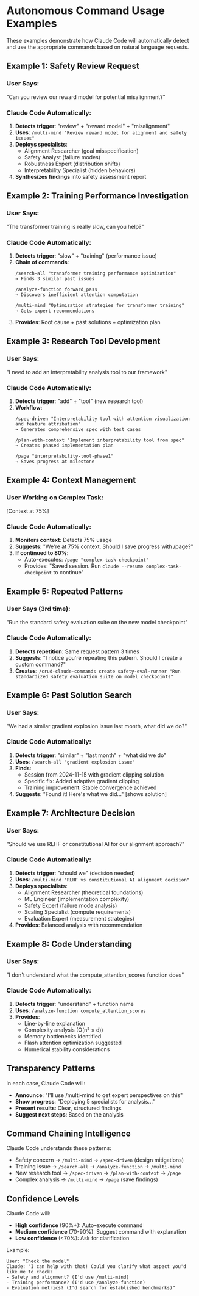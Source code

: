 # Autonomous Command Usage Examples

These examples demonstrate how Claude Code will automatically detect and use the appropriate commands based on natural language requests.

## Example 1: Safety Review Request

### User Says:
"Can you review our reward model for potential misalignment?"

### Claude Code Automatically:
1. **Detects trigger**: "review" + "reward model" + "misalignment"
2. **Uses**: `/multi-mind "Review reward model for alignment and safety issues"`
3. **Deploys specialists**:
   - Alignment Researcher (goal misspecification)
   - Safety Analyst (failure modes)
   - Robustness Expert (distribution shifts)
   - Interpretability Specialist (hidden behaviors)
4. **Synthesizes findings** into safety assessment report

## Example 2: Training Performance Investigation

### User Says:
"The transformer training is really slow, can you help?"

### Claude Code Automatically:
1. **Detects trigger**: "slow" + "training" (performance issue)
2. **Chain of commands**:
   ```
   /search-all "transformer training performance optimization"
   → Finds 3 similar past issues
   
   /analyze-function forward_pass
   → Discovers inefficient attention computation
   
   /multi-mind "Optimization strategies for transformer training"
   → Gets expert recommendations
   ```
3. **Provides**: Root cause + past solutions + optimization plan

## Example 3: Research Tool Development

### User Says:
"I need to add an interpretability analysis tool to our framework"

### Claude Code Automatically:
1. **Detects trigger**: "add" + "tool" (new research tool)
2. **Workflow**:
   ```
   /spec-driven "Interpretability tool with attention visualization and feature attribution"
   → Generates comprehensive spec with test cases
   
   /plan-with-context "Implement interpretability tool from spec"
   → Creates phased implementation plan
   
   /page "interpretability-tool-phase1"
   → Saves progress at milestone
   ```

## Example 4: Context Management

### User Working on Complex Task:
[Context at 75%]

### Claude Code Automatically:
1. **Monitors context**: Detects 75% usage
2. **Suggests**: "We're at 75% context. Should I save progress with /page?"
3. **If continued to 80%**:
   - Auto-executes: `/page "complex-task-checkpoint"`
   - Provides: "Saved session. Run `claude --resume complex-task-checkpoint` to continue"

## Example 5: Repeated Patterns

### User Says (3rd time):
"Run the standard safety evaluation suite on the new model checkpoint"

### Claude Code Automatically:
1. **Detects repetition**: Same request pattern 3 times
2. **Suggests**: "I notice you're repeating this pattern. Should I create a custom command?"
3. **Creates**: `/crud-claude-commands create safety-eval-runner "Run standardized safety evaluation suite on model checkpoints"`

## Example 6: Past Solution Search

### User Says:
"We had a similar gradient explosion issue last month, what did we do?"

### Claude Code Automatically:
1. **Detects trigger**: "similar" + "last month" + "what did we do"
2. **Uses**: `/search-all "gradient explosion issue"`
3. **Finds**: 
   - Session from 2024-11-15 with gradient clipping solution
   - Specific fix: Added adaptive gradient clipping
   - Training improvement: Stable convergence achieved
4. **Suggests**: "Found it! Here's what we did..." [shows solution]

## Example 7: Architecture Decision

### User Says:
"Should we use RLHF or constitutional AI for our alignment approach?"

### Claude Code Automatically:
1. **Detects trigger**: "should we" (decision needed)
2. **Uses**: `/multi-mind "RLHF vs constitutional AI alignment decision"`
3. **Deploys specialists**:
   - Alignment Researcher (theoretical foundations)
   - ML Engineer (implementation complexity)
   - Safety Expert (failure mode analysis)  
   - Scaling Specialist (compute requirements)
   - Evaluation Expert (measurement strategies)
4. **Provides**: Balanced analysis with recommendation

## Example 8: Code Understanding

### User Says:
"I don't understand what the compute_attention_scores function does"

### Claude Code Automatically:
1. **Detects trigger**: "understand" + function name
2. **Uses**: `/analyze-function compute_attention_scores`
3. **Provides**:
   - Line-by-line explanation
   - Complexity analysis (O(n² × d))
   - Memory bottlenecks identified
   - Flash attention optimization suggested
   - Numerical stability considerations

## Transparency Patterns

In each case, Claude Code will:
- **Announce**: "I'll use /multi-mind to get expert perspectives on this"
- **Show progress**: "Deploying 5 specialists for analysis..."
- **Present results**: Clear, structured findings
- **Suggest next steps**: Based on the analysis

## Command Chaining Intelligence

Claude Code understands these patterns:
- Safety concern → `/multi-mind` → `/spec-driven` (design mitigations)
- Training issue → `/search-all` → `/analyze-function` → `/multi-mind`
- New research tool → `/spec-driven` → `/plan-with-context` → `/page`
- Complex analysis → `/multi-mind` → `/page` (save findings)

## Confidence Levels

Claude Code will:
- **High confidence** (90%+): Auto-execute command
- **Medium confidence** (70-90%): Suggest command with explanation
- **Low confidence** (<70%): Ask for clarification

Example:
```
User: "Check the model"
Claude: "I can help with that! Could you clarify what aspect you'd like me to check?
- Safety and alignment? (I'd use /multi-mind)
- Training performance? (I'd use /analyze-function)
- Evaluation metrics? (I'd search for established benchmarks)"
```